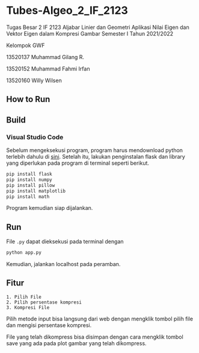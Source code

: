 # Tubes-Algeo_2_IF_2123

Tugas Besar 2 IF 2123 Aljabar Linier dan Geometri Aplikasi Nilai Eigen dan Vektor Eigen dalam Kompresi Gambar Semester I Tahun 2021/2022

Kelompok GWF

13520137 Muhammad Gilang R.

13520152 Muhammad Fahmi Irfan

13520160 Willy Wilsen

## How to Run

## Build

### Visual Studio Code

Sebelum mengeksekusi program, program harus mendownload python terlebih dahulu di <a href="https://www.python.org/library">sini</a>. Setelah itu, lakukan penginstalan flask dan library yang diperlukan pada program di terminal seperti berikut.

```bash
pip install flask
pip install numpy
pip install pillow
pip install matplotlib
pip install math
```
Program kemudian siap dijalankan.

## Run

File `.py` dapat dieksekusi pada terminal dengan

```bash
python app.py
```

Kemudian, jalankan localhost pada peramban.


## Fitur

```
1. Pilih File
2. Pilih persentase kompresi
3. Kompresi File
```

Pilih metode input bisa langsung dari web dengan mengklik tombol pilih file dan mengisi persentase kompresi.

File yang telah dikompress bisa disimpan dengan cara mengklik tombol save yang ada pada plot gambar yang telah dikompress.
